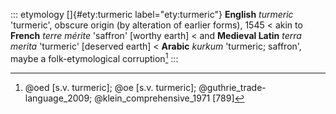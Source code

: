 ::: etymology
[]{#ety:turmeric label="ety:turmeric"} **English** *turmeric*
'turmeric', obscure origin (by alteration of earlier forms), 1545 \<
akin to **French** *terre mérite* 'saffron' \[worthy earth\] \< and
**Medieval Latin** *terra merita* 'turmeric' \[deserved earth\] \<
**Arabic** *kurkum* 'turmeric; saffron', maybe a folk-etymological
corruption[^1]
:::

[^1]: @oed [s.v. turmeric]; @oe [s.v. turmeric];
    @guthrie_trade-language_2009; @klein_comprehensive_1971 [789]
